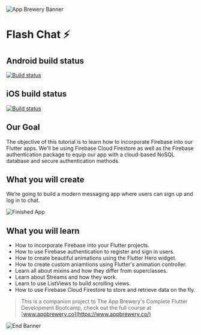 ![App Brewery Banner](https://github.com/londonappbrewery/Images/blob/master/AppBreweryBanner.png)


# Flash Chat ⚡️

## Android build status
[![Build status](https://build.appcenter.ms/v0.1/apps/82f7843d-2957-4c89-a3cd-112197815b48/branches/stable/badge)](https://appcenter.ms)

## iOS build status
[![Build status](https://build.appcenter.ms/v0.1/apps/43dd481f-451a-4d1e-b764-c70c6fcfd980/branches/stable/badge)](https://appcenter.ms)

## Our Goal

The objective of this tutorial is to learn how to incorporate Firebase into our Flutter apps. We'll be using Firebase Cloud Firestore as well as the Firebase authentication package to equip our app with a cloud-based NoSQL database and secure authentication methods. 


## What you will create

We’re going to build a modern messaging app where users can sign up and log in to chat.

![Finished App](https://github.com/londonappbrewery/Images/blob/master/flash_chat_flutter_demo.gif)

## What you will learn

- How to incorporate Firebase into your Flutter projects.
- How to use Firebase authentication to register and sign in users.
- How to create beautiful animations using the Flutter Hero widget.
- How to create custom aniamtions using Flutter's animation controller. 
- Learn all about mixins and how they differ from superclasses.
- Learn about Streams and how they work.
- Learn to use ListViews to build scrolling views.
- How to use Firebase Cloud Firestore to store and retrieve data on the fly.



>This is a companion project to The App Brewery's Complete Flutter Development Bootcamp, check out the full course at [www.appbrewery.co](https://www.appbrewery.co/)

![End Banner](https://github.com/londonappbrewery/Images/blob/master/readme-end-banner.png)
